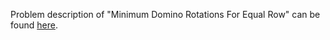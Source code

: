 Problem description of "Minimum Domino Rotations For Equal Row" can be found [here](https://leetcode.com/problems/minimum-domino-rotations-for-equal-row/).
